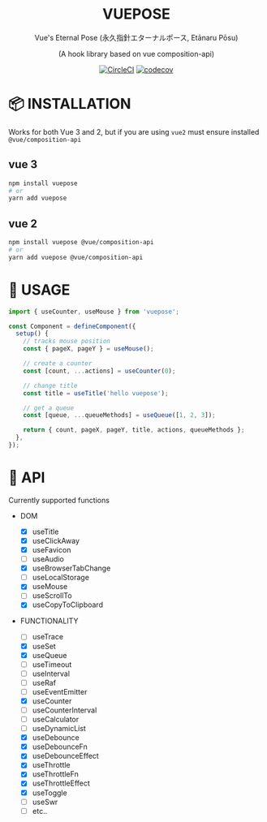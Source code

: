 <div align="center">

# VUEPOSE

Vue's Eternal Pose (永久指針エターナルポース, Etānaru Pōsu)

(A hook library based on vue composition-api)

[![CircleCI](https://circleci.com/gh/Awesome-Creators/vuepose.svg?style=svg&circle-token=74859479154a741060b1bd036508b21782ae7424)](https://circleci.com/gh/Awesome-Creators/vuepose) [![codecov](https://codecov.io/gh/Awesome-Creators/vuepose/branch/master/graph/badge.svg?token=FA4WQGNR20)](https://codecov.io/gh/Awesome-Creators/vuepose)

</div>

# 📦 INSTALLATION

Works for both Vue 3 and 2, but if you are using `vue2` must ensure installed `@vue/composition-api`

## vue 3

```bash
npm install vuepose
# or
yarn add vuepose
```

## vue 2

```bash
npm install vuepose @vue/composition-api
# or
yarn add vuepose @vue/composition-api
```

# 🍳 USAGE

```ts
import { useCounter, useMouse } from 'vuepose';

const Component = defineComponent({
  setup() {
    // tracks mouse position
    const { pageX, pageY } = useMouse();

    // create a counter
    const [count, ...actions] = useCounter(0);

    // change title
    const title = useTitle('hello vuepose');

    // get a queue
    const [queue, ...queueMethods] = useQueue([1, 2, 3]);

    return { count, pageX, pageY, title, actions, queueMethods };
  },
});
```

# 🚀 API

Currently supported functions

- DOM

  - [x] useTitle
  - [x] useClickAway
  - [x] useFavicon
  - [ ] useAudio
  - [x] useBrowserTabChange
  - [ ] useLocalStorage
  - [x] useMouse
  - [ ] useScrollTo
  - [x] useCopyToClipboard

- FUNCTIONALITY

  - [ ] useTrace
  - [x] useSet
  - [x] useQueue
  - [ ] useTimeout
  - [ ] useInterval
  - [ ] useRaf
  - [ ] useEventEmitter
  - [x] useCounter
  - [ ] useCounterInterval
  - [ ] useCalculator
  - [ ] useDynamicList
  - [x] useDebounce
  - [x] useDebounceFn
  - [x] useDebounceEffect
  - [x] useThrottle
  - [x] useThrottleFn
  - [x] useThrottleEffect
  - [x] useToggle
  - [ ] useSwr
  - [ ] etc..
